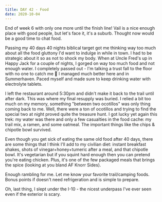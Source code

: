 ```yaml
---
title: DAY 42 - Food
date: 2020-10-04
---
```


End of week 6 with only one more until the finish line! Vail is a nice enough place with good people, but let's face it, it's a suburb. Thought now would be a good time to chat food.

Passing my 40 days 40 nights biblical target got me thinking way too much about all the food gluttony I'd want to indulge in while in town. I had to be strategic about it so as not to shock my body. When at Uncle Fred's up in Happy Jack for a couple of nights, I gorged on way too much food and not enough water. I completely passed out - I'm talking a trust fall to the floor with no one to catch me 🥴 I managed much better here and in Summerhaven. Paced myself and made sure to keep drinking water with electrolyte tablets.

I left the restaurant around 5:30pm and didn't make it back to the trail until after dark. This was where my final resupply was buried. I relied a bit too much on my memory, something "between two ocotillos" was only thing coming back to me. Well, there were a ton of ocotillos and trying to find the special two at night proved quite the treasure hunt. I got lucky yet again this trek: my water was there and only a few casualties in the food cache: my trail mix, a ramen, and some oatmeal. The important things like the chips & chipotle bowl survived.

Even though you get sick of eating the same old food after 40 days, there are some things that I think I'll add to my civilian diet: instant breakfast shakes, shots of vinegar+honey+tumeric after a meal, and that chipotle bowl. It's vegetarian but if you squint hard enough then you can pretend you're eating chicken. Plus, it's one of the few packaged meals that brings the spice (looking at you bland AF Knorr Sides).

Enough rambling for me. Let me know your favorite trail/camping foods. Bonus points if doesn't need refrigeration and is simple to prepare.

Oh, last thing, I slept under the I-10 - the nicest underpass I've ever seen even if the exterior is scary.
